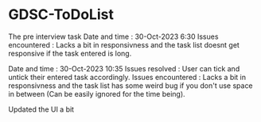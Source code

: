 # GDSC-ToDoList
The pre interview task
Date and time :  30-Oct-2023  6:30
Issues encountered : Lacks a bit in responsivness and the task list doesnt get responsive if the task entered is long.

Date and time : 30-Oct-2023  10:35
Issues resolved : User can tick and untick their entered task accordingly.
Issues encountered : Lacks a bit in responsivness and the task list has some weird bug if you don't use space in between (Can be easily ignored for the time being).

Updated the UI a bit 